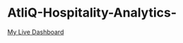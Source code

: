 # AtliQ-Hospitality-Analytics-
[My Live Dashboard]({https://app.powerbi.com/links/4CglQNesz3?ctid=a94ff1ad-e704-467a-a598-31836c8cf544&pbi_source=linkShare)

